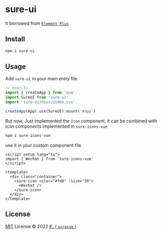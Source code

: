# sure-ui

It borrowed from [`Element Plus`](https://github.com/element-plus/element-plus)

## Install

```bash
npm i sure-ui
```

## Usage

Add `sure-ui` in your main entry file.

```ts
// main.ts
import { createApp } from 'vue'
import SureUI from 'sure-ui'
import 'sure-ui/dist/index.css'

createApp(App).use(SureUI).mount('#app')
```

But now, Just implemented the `Icon` component, it can be combined with icon components implemented in `sure-icons-vue`

```bash
npm i sure-icons-vue
```

use it in your custom component file

```vue
<script setup lang="ts">
import { Wechat } from 'sure-icons-vue'
</script>

<template>
  <div class="container">
    <sure-icon color="#f40" :size="30">
      <Wechat />
    </sure-icon>
  </div>
</template>
```

## License

[MIT](./LICENSE) License © 2022 [K. ( `suressk` )](https://github.com/suressk)